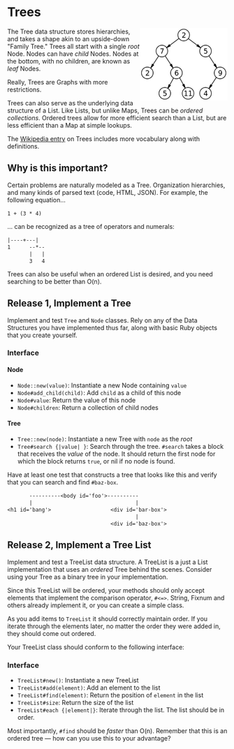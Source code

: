 # Trees

<img src='assets/binary-tree.png' align='right' width='200px'>

The Tree data structure stores hierarchies, and takes a shape akin to an upside-down "Family Tree." Trees all start with a single _root_ Node. Nodes can have _child_ Nodes. Nodes at the bottom, with no children, are known as _leaf_ Nodes.

Really, Trees are Graphs with more restrictions.

Trees can also serve as the underlying data structure of a List. Like Lists, but unlike Maps, Trees can be _ordered collections_. Ordered trees allow for more efficient search than a List, but are less efficient than a Map at simple lookups.

The [Wikipedia entry](http://en.wikipedia.org/wiki/Tree_%28data_structure%29) on Trees includes more vocabulary along with definitions.

## Why is this important?

Certain problems are naturally modeled as a Tree. Organization hierarchies, and many kinds of parsed text (code, HTML, JSON). For example, the following equation...

```
1 + (3 * 4)
```

... can be recognized as a tree of operators and numerals:

```
|----+---|
1      --*--
       |   |
       3   4
```

Trees can also be useful when an ordered List is desired, and you need searching to be better than O(n).

## Release 1, Implement a Tree

Implement and test `Tree` and `Node` classes. Rely on any of the Data Structures you have implemented thus far, along with basic Ruby objects that you create yourself.

### Interface

#### Node

- `Node::new(value)`: Instantiate a new Node containing `value`
- `Node#add_child(child)`: Add `child` as a child of this node
- `Node#value`: Return the value of this node
- `Node#children`: Return a collection of child nodes

#### Tree

- `Tree::new(node)`: Instantiate a new Tree with `node` as the _root_
- `Tree#search {|value| }`: Search through the tree. `#search` takes a block that receives the _value_ of the node. It should return the first node for which the block returns `true`, or nil if no node is found.

Have at least one test that constructs a tree that looks like this and verify that you can search and find `#baz-box`.

```
       ----------<body id='foo'>----------
       |                                 |
<h1 id='bang'>                   <div id='bar-box'>
                                         |
                                 <div id='baz-box'>

```

## Release 2, Implement a Tree List

Implement and test a TreeList data structure. A TreeList is a just a List implementation that uses an _ordered_ Tree behind the scenes. Consider using your Tree as a binary tree in your implementation.

Since this TreeList will be ordered, your methods should only accept elements that implement the comparison operator, `#<=>`. String, Fixnum and others already implement it, or you can create a simple class.

As you add items to `TreeList` it should correctly maintain order. If you iterate through the elements later, no matter the order they were added in, they should come out ordered.

Your TreeList class should conform to the following interface:

### Interface

- `TreeList#new()`: Instantiate a new TreeList
- `TreeList#add(element)`: Add an element to the list
- `TreeList#find(element)`: Return the position of `element` in the list
- `TreeList#size`: Return the size of the list
- `TreeList#each {|element|}`: Iterate through the list. The list should be in order.

Most importantly, `#find` should be _faster_ than O(n). Remember that this is an ordered tree — how can you use this to your advantage?
